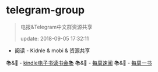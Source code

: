 # telegram-group

> 电报&Telegram中文群资源共享
> 
> update: 2018-09-05 17:32:11

- 阅读 - Kidnle & mobi & 资源共享

📚&👥 - [kindle电子书读书会📚](https://t.me/zebook)
📚&👥 - [每周速阅](https://t.me/shareReading)
📚&👥 - [每周一书](https://t.me/weekly_books)

